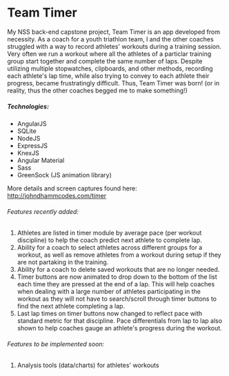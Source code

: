# Team Timer

My NSS back-end capstone project, Team Timer is an app developed from necessity. As a coach for a youth triathlon team, I and the other coaches struggled with a way to record athletes' workouts during a training session. Very often we run a workout where all the athletes of a particlar training group start together and complete the same number of laps. Despite utilizing multiple stopwatches, clipboards, and other methods, recording each athlete's lap time, while also trying to convey to each athlete their progress, became frustratingly difficult. Thus, Team Timer was born! (or in reality, thus the other coaches begged me to make something!)

##### _Technologies:_
* AngularJS
* SQLite
* NodeJS
* ExpressJS
* KnexJS
* Angular Material
* Sass
* GreenSock (JS animation library)


More details and screen captures found here:  http://johndhammcodes.com/timer

###### _Features recently added:_
1. Athletes are listed in timer module by average pace (per workout discipline) to help the coach predict next athlete to complete lap.
2. Ability for a coach to select athletes across different groups for a workout, as well as remove athletes from a workout during setup if they are not partaking in the training.
3. Ability for a coach to delete saved workouts that are no longer needed.
4. Timer buttons are now animated to drop down to the bottom of the list each time they are pressed at the end of a lap. This will help coaches when dealing with a large number of athletes participating in the workout as they will not have to search/scroll through timer buttons to find the next athlete completing a lap.
5. Last lap times on timer buttons now changed to reflect pace with standard metric for that discipline. Pace differentials from lap to lap also shown to help coaches gauge an athlete's progress during the workout.


###### _Features to be implemented soon:_
1. Analysis tools (data/charts) for athletes' workouts
